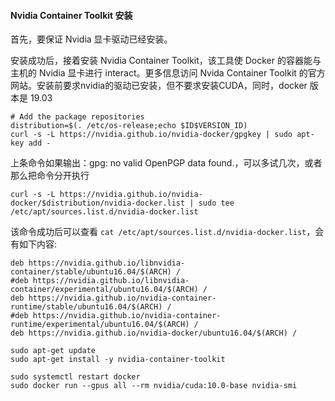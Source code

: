 #### Nvidia Container Toolkit 安装

首先，要保证 Nvidia 显卡驱动已经安装。

安装成功后，接着安装 Nvidia Container Toolkit，该工具使 Docker 的容器能与主机的 Nvidia 显卡进行 interact。更多信息访问 Nvida Container Toolkit 的官方网站。安装前要求nvidia的驱动已安装，但不要求安装CUDA，同时，docker 版本是 19.03

```shell
# Add the package repositories
distribution=$(. /etc/os-release;echo $ID$VERSION_ID)
curl -s -L https://nvidia.github.io/nvidia-docker/gpgkey | sudo apt-key add -
```

上条命令如果输出：gpg: no valid OpenPGP data found.，可以多试几次，或者那么把命令分开执行

```shell
curl -s -L https://nvidia.github.io/nvidia-docker/$distribution/nvidia-docker.list | sudo tee /etc/apt/sources.list.d/nvidia-docker.list
```

该命令成功后可以查看 `cat /etc/apt/sources.list.d/nvidia-docker.list`，会有如下内容:

```shell
deb https://nvidia.github.io/libnvidia-container/stable/ubuntu16.04/$(ARCH) /
#deb https://nvidia.github.io/libnvidia-container/experimental/ubuntu16.04/$(ARCH) /
deb https://nvidia.github.io/nvidia-container-runtime/stable/ubuntu16.04/$(ARCH) /
#deb https://nvidia.github.io/nvidia-container-runtime/experimental/ubuntu16.04/$(ARCH) /
deb https://nvidia.github.io/nvidia-docker/ubuntu16.04/$(ARCH) /
```

```shell
sudo apt-get update
sudo apt-get install -y nvidia-container-toolkit

sudo systemctl restart docker
sudo docker run --gpus all --rm nvidia/cuda:10.0-base nvidia-smi
```

